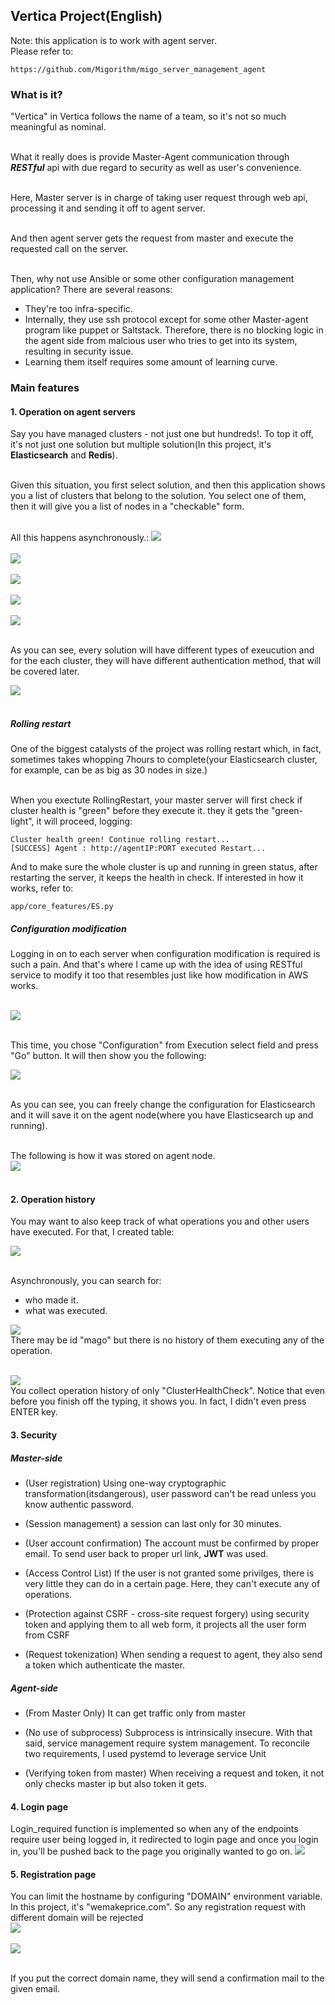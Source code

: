 ## Vertica Project(English)
Note: this application is to work with agent server. <br>
Please refer to:  

    https://github.com/Migorithm/migo_server_management_agent

### What is it?
"Vertica" in Vertica follows the name of a team, so it's not so much meaningful as nominal.<br><br>

What it really does is provide Master-Agent communication through ***RESTful*** api with due regard to security as well as user's convenience.<br><br>

Here, Master server is in charge of taking user request through web api, processing it and sending it off to agent server.<br><br>

And then agent server gets the request from master and execute the requested call on the server.<br><br>

Then, why not use Ansible or some other configuration management application? There are several reasons:
- They're too infra-specific.
- Internally, they use ssh protocol except for some other Master-agent program like puppet or Saltstack. Therefore, there is no blocking logic in the agent side from malcious user who tries to get into its system, resulting in security issue.
- Learning them itself requires some amount of learning curve. 

### Main features
#### 1. Operation on agent servers 
Say you have managed clusters - not just one but hundreds!. To top it off, it's not just one solution but multiple solution(In this project, it's **Elasticsearch** and **Redis**).<br><br>

Given this situation, you first select solution, and then this application shows you a list of clusters that belong to the solution. You select one of them, then it will give you a list of nodes in a "checkable" form.<br><br>

All this happens asynchronously.:
<img src="./guideline_pics/op1.png"><br><br>
<img src="./guideline_pics/op2.png"><br><br>
<img src="./guideline_pics/op3.png"><br><br>
<img src="./guideline_pics/op5.png"><br><br>
<img src="./guideline_pics/op4.png"><br><br>

As you can see, every solution will have different types of exeucution and for the each cluster, they will have different authentication method, that will be covered later.<br>

<img src="./guideline_pics/op6.png"><br><br>

##### Rolling restart
One of the biggest catalysts of the project was rolling restart which, in fact, sometimes takes whopping 7hours to complete(your Elasticsearch cluster, for example, can be as big as 30 nodes in size.)<br><br>

When you exectute RollingRestart, your master server will first check if cluster health is "green" before they execute it. they it gets the "green-light", it will proceed, logging:

    Cluster health green! Continue rolling restart...
    [SUCCESS] Agent : http://agentIP:PORT executed Restart...

And to make sure the whole cluster is up and running in green status, after restarting the server, it keeps the health in check. If interested in how it works, refer to:

    app/core_features/ES.py

##### Configuration modification
Logging in on to each server when configuration modification is required is such a pain. And that's where I came up with the idea of using RESTful service to modify it too that resembles just like how modification in AWS works.<br><br>

<img src="./guideline_pics/modi1.png"><br><br>

This time, you chose "Configuration" from Execution select field and press "Go" button. It will then show you the following:

<img src="./guideline_pics/modi2.png"><br><br>

As you can see, you can freely change the configuration for Elasticsearch and it will save it on the agent node(where you have Elasticsearch up and running).<br><br>

The following is how it was stored on agent node.<br>
<img src="./guideline_pics/modiResult.png"><br><br>

#### 2. Operation history
You may want to also keep track of what operations you and other users have executed. For that, I created table: <br>

<img src="./guideline_pics/op_history1.png"><br><br>

Asynchronously, you can search for:
- who made it.
- what was executed.

<img src="./guideline_pics/op_history2.png"><br>
There may be id "mago" but there is no history of them executing any of the operation.<br><br>

<img src="./guideline_pics/op_history3.png"><br>
You collect operation history of only "ClusterHealthCheck". Notice that even before you finish off the typing, it shows you. In fact, I didn't even press ENTER key. 

#### 3. Security
##### Master-side
- (User registration) Using one-way cryptographic transformation(itsdangerous), user password can't be read unless you know authentic password. 

- (Session management) a session can last only for 30 minutes.

- (User account confirmation) The account must be confirmed by proper email. To send user back to proper url link, **JWT** was used. 

- (Access Control List) If the user is not granted some privilges, there is very little they can do in a certain page. Here, they can't execute any of operations. 

- (Protection against CSRF - cross-site request forgery) using security token and applying them to all web form, it projects all the user form from CSRF

- (Request tokenization) When sending a request to agent, they also send a token which authenticate the master.

##### Agent-side
- (From Master Only) It can get traffic only from master

- (No use of subprocess) Subprocess is intrinsically insecure. With that said, service management require system management. To reconcile two requirements, I used pystemd to leverage service Unit

- (Verifying token from master) When receiving a request and token, it not only checks master ip but also token it gets. 


#### 4. Login page
Login_required function is implemented so when any of the endpoints require user being logged in, it redirected to login page and once you login in, you'll be pushed back to the page you originally wanted to go on. 
<img src="./guideline_pics/first_page.png">

#### 5. Registration page
You can limit the hostname by configuring "DOMAIN" environment variable. In this project, it's "wemakeprice.com". So any registration request with different domain will be rejected<br>
<img src="./guideline_pics/registration_page1.png"><br><br>
<img src="./guideline_pics/registration_page2.png"><br><br>

If you put the correct domain name, they will send a confirmation mail to the given email. <br>


